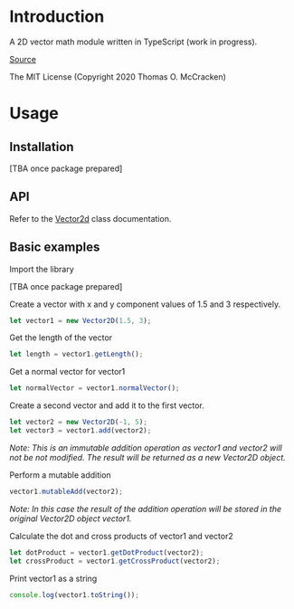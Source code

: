 # Introduction

A 2D vector math module written in TypeScript (work in progress).

[Source](https://github.com/tommccracken/vector-2d)

The MIT License (Copyright 2020 Thomas O. McCracken)

# Usage

## Installation

[TBA once package prepared]

## API

Refer to the [Vector2d](https://tommccracken.github.io/vector-2d/classes/_mod_.vector2d.html) class documentation.

## Basic examples

Import the library

[TBA once package prepared]

Create a vector with x and y component values of 1.5 and 3 respectively.

```javascript
let vector1 = new Vector2D(1.5, 3);
```

Get the length of the vector

```javascript
let length = vector1.getLength();
```

Get a normal vector for vector1

```javascript
let normalVector = vector1.normalVector();
```

Create a second vector and add it to the first vector.

```javascript
let vector2 = new Vector2D(-1, 5);
let vector3 = vector1.add(vector2);
```

*Note: This is an immutable addition operation as vector1 and vector2 will not be not modified. The result will be returned as a new Vector2D object.*

Perform a mutable addition

```javascript
vector1.mutableAdd(vector2);
```

*Note: In this case the result of the addition operation will be stored in the original Vector2D object vector1.*

Calculate the dot and cross products of vector1 and vector2

```javascript
let dotProduct = vector1.getDotProduct(vector2);
let crossProduct = vector1.getCrossProduct(vector2);
```

Print vector1 as a string

```javascript
console.log(vector1.toString());
```
